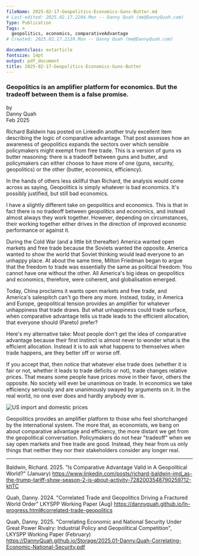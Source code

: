 ```yaml
---
fileName: 2025-02-17-Geopolitics-Economics-Guns-Butter.md
# Last-edited: 2025.02.17.2204.Mon -- Danny Quah (me@DannyQuah.com)
Type: Publication
Tags: >
  geopolitics, economics, comparativeAdvantage
# Created: 2025.02.17.2139.Mon -- Danny Quah (me@DannyQuah.com)

documentclass: extarticle
fontsize: 14pt
output: pdf_document
title: 2025-02-17-Geopolitics-Economics-Guns-Butter
---
```

### Geopolitics is an amplifier platform for economics.  But the tradeoff between them is a false promise.

by  
Danny Quah  
Feb 2025  


Richard Baldwin has posted on LinkedIn another truly excellent item describing the logic of comparative advantage.  That post assesses how an awareness of geopolitics expands the sectors over which sensible policymakers might exempt from free trade.  This is a version of guns vs butter reasoning: there is a tradeoff between guns and butter, and policymakers can either choose to have more of one (guns, security, geopolitics) or the other (butter, economics, efficiency).  

In the hands of others less skillful than Richard, the analysis would come across as saying, Geopolitics is simply whatever is bad economics. It's possibly justified, but still bad economics.  

I have a slightly different take on geopolitics and economics. This is that in fact there is no tradeoff between geopolitics and economics, and instead almost always they work together. However, depending on circumstances, their working together either drives in the direction of improved economic performance or against it.  

During the Cold War (and a little bit thereafter) America wanted open markets and free trade because the Soviets wanted the opposite.  America wanted to show the world that Soviet thinking would lead everyone to an unhappy place.  At about the same time, Milton Friedman began to argue that the freedom to trade was essentially the same as political freedom: You cannot have one without the other.  All America's big ideas on geopolitics and economics, therefore, were coherent, and globalisation emerged.

Today, China proclaims it wants open markets and free trade, and America's salespitch can't go there any more.  Instead, today, in America and Europe, geopolitical tension provides an amplifier for whatever unhappiness that trade draws.  But what unhappiness could trade surface, when comparative advantage tells us trade leads to the efficient allocation, that everyone should (Pareto) prefer?

Here's my alternative take: Most people don't get the idea of comparative advantage because their first instinct is almost never to wonder what is the efficient allocation. Instead it is to ask what happens to themselves when trade happens, are they better off or worse off.  

If you accept that, then notice that whatever else trade does (whether it is fair or not, whether it leads to trade deficits or not), trade changes relative prices. That means some people have prices move in their favor, others the opposite. No society will ever be unanimous on trade.  In economics we take efficiency seriously and are unanimously swayed by arguments on it. In the real world, no one ever does and hardly anybody ever is.  

<img src="https://DannyQuah.github.io/Storage/2024.08-Danny.Quah-Correlated-Trade-Geopolitics-Fractured-Order-import-prices-US-figure.png" alt="US import and domestic prices"/>

Geopolitics provides an amplifier platform to those who feel shortchanged by the international system. The more that, as economists, we bang on about comparative advantage and efficiency, the more distant we get from the geopolitical conversation.  Policymakers do not hear "tradeoff" when we say open markets and free trade are good.  Instead, they hear from us only things that neither they nor their stakeholders consider any longer real.  

____

Baldwin, Richard. 2025. "Is Comparative Advantage Valid in A Geopolitical World?" (January) https://www.linkedin.com/posts/richard-baldwin-imd_as-the-trump-tariff-show-season-2-is-about-activity-7282003548790259712-khTC

Quah, Danny.  2024.  "Correlated Trade and Geopolitics Driving a Fractured World Order" LKYSPP Working Paper (Aug)  https://dannyquah.github.io/In-progress.html#correlated-trade-geopolitics  

Quah, Danny.  2025.  "Correlating Economic and National Security Under Great Power Rivalry: Industrial Policy and Geopolitical Competition", LKYSPP Working Paper (February)  https://DannyQuah.github.io/Storage/2025.01-Danny.Quah-Correlating-Economic-National-Security.pdf  


<!---
   Invisible section // 2025-02-17-Geopolitics-Economics-Guns-Butter.md
-->
